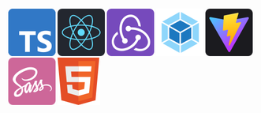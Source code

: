 ![TypeScript](./icons/ts.svg) ![React](./icons/react.svg) ![Redux](./icons/redux.svg) ![Webpack](./icons/webpack.svg) ![Vite](./icons/vite.svg) ![SASS](./icons/sass.svg) ![HTML5](./icons/html.svg)
